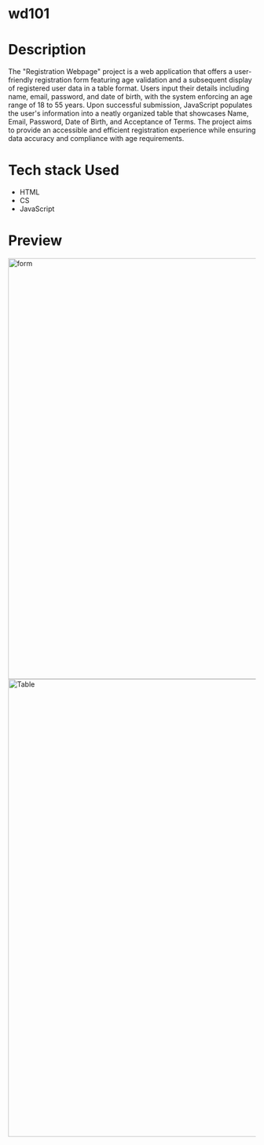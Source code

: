# wd101
# Description 
The "Registration Webpage" project is a web application that offers a user-friendly registration form featuring age validation and a subsequent display of registered user data in a table format. Users input their details including name, email, password, and date of birth, with the system enforcing an age range of 18 to 55 years. Upon successful submission, JavaScript populates the user's information into a neatly organized table that showcases Name, Email, Password, Date of Birth, and Acceptance of Terms. The project aims to provide an accessible and efficient registration experience while ensuring data accuracy and compliance with age requirements.
# Tech stack Used 
- HTML
- CS
- JavaScript
# Preview

<img width="855" alt="form" src="https://github.com/Srija-Burugula/wd101/assets/114515965/5b88b529-724e-49d0-bd38-3cc693f1bcfb">
<img width="930" alt="Table" src="https://github.com/Srija-Burugula/wd101/assets/114515965/01363ff8-8d68-4698-b735-6bcbf8319ca3">

